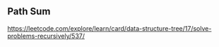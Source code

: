 ## Path Sum
https://leetcode.com/explore/learn/card/data-structure-tree/17/solve-problems-recursively/537/
